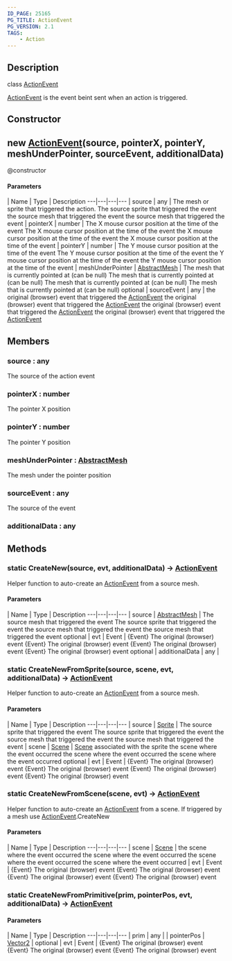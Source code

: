 ```yaml
---
ID_PAGE: 25165
PG_TITLE: ActionEvent
PG_VERSION: 2.1
TAGS:
    - Action
---
```

## Description

class [ActionEvent](/classes/2.4/ActionEvent)

[ActionEvent](/classes/2.4/ActionEvent) is the event beint sent when an action is triggered.

## Constructor

## new [ActionEvent](/classes/2.4/ActionEvent)(source, pointerX, pointerY, meshUnderPointer, sourceEvent, additionalData)

@constructor

#### Parameters
 | Name | Type | Description
---|---|---|---
 | source | any |  The mesh or sprite that triggered the action.  The source sprite that triggered the event  the source mesh that triggered the event the source mesh that triggered the event
 | pointerX | number |  The X mouse cursor position at the time of the event  The X mouse cursor position at the time of the event  the X mouse cursor position at the time of the event the X mouse cursor position at the time of the event
 | pointerY | number |  The Y mouse cursor position at the time of the event  The Y mouse cursor position at the time of the event  the Y mouse cursor position at the time of the event the Y mouse cursor position at the time of the event
 | meshUnderPointer | [AbstractMesh](/classes/2.4/AbstractMesh) |  The mesh that is currently pointed at (can be null)  The mesh that is currently pointed at (can be null)  The mesh that is currently pointed at (can be null) The mesh that is currently pointed at (can be null)
optional | sourceEvent | any |  the original (browser) event that triggered the [ActionEvent](/classes/2.4/ActionEvent)  the original (browser) event that triggered the [ActionEvent](/classes/2.4/ActionEvent)  the original (browser) event that triggered the [ActionEvent](/classes/2.4/ActionEvent) the original (browser) event that triggered the [ActionEvent](/classes/2.4/ActionEvent)
## Members

### source : any

The source of the action event

### pointerX : number

The pointer X position

### pointerY : number

The pointer Y position

### meshUnderPointer : [AbstractMesh](/classes/2.4/AbstractMesh)

The mesh under the pointer position

### sourceEvent : any

The source of the event

### additionalData : any



## Methods

### static CreateNew(source, evt, additionalData) &rarr; [ActionEvent](/classes/2.4/ActionEvent)

Helper function to auto-create an [ActionEvent](/classes/2.4/ActionEvent) from a source mesh.

#### Parameters
 | Name | Type | Description
---|---|---|---
 | source | [AbstractMesh](/classes/2.4/AbstractMesh) |  The source mesh that triggered the event  The source sprite that triggered the event  the source mesh that triggered the event the source mesh that triggered the event
optional | evt | Event |  {Event} The original (browser) event  {Event} The original (browser) event  {Event} The original (browser) event {Event} The original (browser) event
optional | additionalData | any |   
### static CreateNewFromSprite(source, scene, evt, additionalData) &rarr; [ActionEvent](/classes/2.4/ActionEvent)

Helper function to auto-create an [ActionEvent](/classes/2.4/ActionEvent) from a source mesh.

#### Parameters
 | Name | Type | Description
---|---|---|---
 | source | [Sprite](/classes/2.4/Sprite) |  The source sprite that triggered the event  The source sprite that triggered the event  the source mesh that triggered the event the source mesh that triggered the event
 | scene | [Scene](/classes/2.4/Scene) |  [Scene](/classes/2.4/Scene) associated with the sprite  the scene where the event occurred  the scene where the event occurred the scene where the event occurred
optional | evt | Event |  {Event} The original (browser) event  {Event} The original (browser) event  {Event} The original (browser) event {Event} The original (browser) event
### static CreateNewFromScene(scene, evt) &rarr; [ActionEvent](/classes/2.4/ActionEvent)

Helper function to auto-create an [ActionEvent](/classes/2.4/ActionEvent) from a scene. If triggered by a mesh use [ActionEvent](/classes/2.4/ActionEvent).CreateNew

#### Parameters
 | Name | Type | Description
---|---|---|---
 | scene | [Scene](/classes/2.4/Scene) |  the scene where the event occurred  the scene where the event occurred  the scene where the event occurred the scene where the event occurred
 | evt | Event |  {Event} The original (browser) event  {Event} The original (browser) event  {Event} The original (browser) event {Event} The original (browser) event
### static CreateNewFromPrimitive(prim, pointerPos, evt, additionalData) &rarr; [ActionEvent](/classes/2.4/ActionEvent)



#### Parameters
 | Name | Type | Description
---|---|---|---
 | prim | any | 
 | pointerPos | [Vector2](/classes/2.4/Vector2) | 
optional | evt | Event |   {Event} The original (browser) event  {Event} The original (browser) event {Event} The original (browser) event
